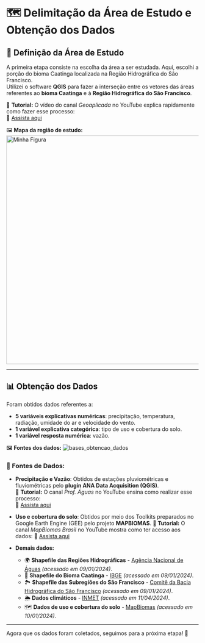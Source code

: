 # 🗺️ Delimitação da Área de Estudo e Obtenção dos Dados

## 📌 Definição da Área de Estudo
A primeira etapa consiste na escolha da área a ser estudada. Aqui, escolhi a porção do bioma Caatinga localizada na Região Hidrográfica do São Francisco.  
Utilizei o software **QGIS** para fazer a interseção entre os vetores das áreas referentes ao **bioma Caatinga** e à **Região Hidrográfica do São Francisco**.  

🎥 **Tutorial:** O vídeo do canal *Geoaplicada* no YouTube explica rapidamente como fazer esse processo:  
🔗 [Assista aqui](https://www.youtube.com/watch?v=xCaDnaDI3zw)  

🖼️ **Mapa da região de estudo:**
<img src="[https://user-images.githubusercontent.com/123456789/abcdefg.png](https://github.com/user-attachments/assets/e4d712bc-703b-4fef-8189-8655eb899c00)" alt="Minha Figura" width="600px">

---

## 📊 Obtenção dos Dados
Foram obtidos dados referentes a:
- **5 variáveis explicativas numéricas**: precipitação, temperatura, radiação, umidade do ar e velocidade do vento.
- **1 variável explicativa categórica**: tipo de uso e cobertura do solo.
- **1 variável resposta numérica**: vazão.

🖼️ **Fontes dos dados:**
![bases_obtencao_dados](https://github.com/user-attachments/assets/1b88953a-3c47-4766-b049-c7c2538bb691)

### 🔹 Fontes de Dados:
- **Precipitação e Vazão**: Obtidos de estações pluviométricas e fluviométricas pelo **plugin ANA Data Acquisition (QGIS)**.  
🎥 **Tutorial:** O canal *Prof. Águas* no YouTube ensina como realizar esse processo:  
🔗 [Assista aqui](https://www.youtube.com/watch?v=G-KgiA3Bk8Y)

- **Uso e cobertura do solo**: Obtidos por meio dos Toolkits preparados no Google Earth Engine (GEE) pelo projeto **MAPBIOMAS**.
🎥 **Tutorial:** O canal *MapBiomas Brasil* no YouTube mostra como ter acesso aos dados:
🔗 [Assista aqui](https://www.youtube.com/watch?v=OBqaoSuLGbk&t=343s)

- **Demais dados:**
  - 🌍 **Shapefile das Regiões Hidrográficas** - [Agência Nacional de Águas](https://metadados.snirh.gov.br/geonetwork/srv/api/records/0574947a-2c5b-48d2-96a4-b07c4702bbab) *(acessado em 09/01/2024)*.
  - 🌱 **Shapefile do Bioma Caatinga** - [IBGE](https://www.ibge.gov.br/geociencias/cartas-e-mapas/informacoes-ambientais/15842-biomas.html?edicao=25799&t=acesso-ao-produto) *(acessado em 09/01/2024)*.
  - 🏞️ **Shapefile das Subregiões do São Francisco** - [Comitê da Bacia Hidrográfica do São Francisco](https://siga.cbhsaofrancisco.org.br/sfmap/#) *(acessado em 09/01/2024)*.
  - 🌦️ **Dados climáticos** - [INMET](https://portal.inmet.gov.br/dadoshistoricos) *(acessado em 11/04/2024)*.
  - 🗺️ **Dados de uso e cobertura do solo** - [MapBiomas](https://brasil.mapbiomas.org/) *(acessado em 10/01/2024)*.

---
Agora que os dados foram coletados, seguimos para a próxima etapa! 🚀


